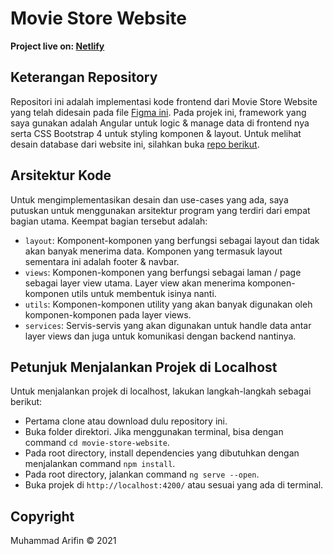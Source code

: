 # Movie Store Website

**Project live on: [Netlify](https://movie-store-ng.netlify.app/)**

## Keterangan Repository

Repositori ini adalah implementasi kode frontend dari Movie Store Website yang telah didesain pada file [Figma ini](https://www.figma.com/file/bTfNSWux0iKoR9TjtgqUl8/Movie-Store-Website?node-id=0%3A1). Pada projek ini, framework yang saya gunakan adalah Angular untuk logic & manage data di frontend nya serta CSS Bootstrap 4 untuk styling komponen & layout. Untuk melihat desain database dari website ini, silahkan buka [repo berikut](https://github.com/ifindev/movie-store-db-schema).

## Arsitektur Kode

Untuk mengimplementasikan desain dan use-cases yang ada, saya putuskan untuk menggunakan arsitektur program yang terdiri dari empat bagian utama. Keempat bagian tersebut adalah:

- `layout`: Komponent-komponen yang berfungsi sebagai layout dan tidak akan banyak menerima data. Komponen yang termasuk layout sementara ini adalah footer & navbar.
- `views`: Komponen-komponen yang berfungsi sebagai laman / page sebagai layer view utama. Layer view akan menerima komponen-komponen utils untuk membentuk isinya nanti.
- `utils`: Komponen-komponen utility yang akan banyak digunakan oleh komponen-komponen pada layer views.
- `services`: Servis-servis yang akan digunakan untuk handle data antar layer views dan juga untuk komunikasi dengan backend nantinya.

## Petunjuk Menjalankan Projek di Localhost

Untuk menjalankan projek di localhost, lakukan langkah-langkah sebagai berikut:

- Pertama clone atau download dulu repository ini.
- Buka folder direktori. Jika menggunakan terminal, bisa dengan command `cd movie-store-website`.
- Pada root directory, install dependencies yang dibutuhkan dengan menjalankan command `npm install`.
- Pada root directory, jalankan command `ng serve --open`.
- Buka projek di `http://localhost:4200/` atau sesuai yang ada di terminal.

## Copyright

Muhammad Arifin &copy; 2021
